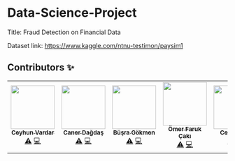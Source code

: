 # Data-Science-Project
Title: Fraud Detection on Financial Data 

Dataset link: https://www.kaggle.com/ntnu-testimon/paysim1

## Contributors ✨

<!-- ALL-CONTRIBUTORS-LIST:START - Do not remove or modify this section -->
<!-- prettier-ignore-start -->
<!-- markdownlint-disable -->
<table>
  <tr>
  <td align="center"><a href="https://github.com/Bayvardar"><img src="https://avatars.githubusercontent.com/u/81918578?v=4" width="100px;" alt=""/><br /><sub><b>Ceyhun Vardar</b></sub></a><br /> <a href="https://github.com/Cem-Gulec/CSE4062S21_Grp8" title="Tests">⚠️</a> <a href=https://github.com/Cem-Gulec/CSE4062S21_Grp8" title="Code">💻</a></td>
  <td align="center"><a href="https://github.com/cdagdas"><img src="https://avatars.githubusercontent.com/u/81918388?v=4" width="100px;" alt=""/><br /><sub><b>Caner Dağdaş</b></sub></a><br /> <a href="https://github.com/Cem-Gulec/CSE4062S21_Grp8" title="Tests">⚠️</a> <a href=https://github.com/Cem-Gulec/CSE4062S21_Grp8" title="Code">💻</a></td>
  <td align="center"><a href="https://github.com/newsteps8"><img src="https://avatars.githubusercontent.com/u/37721917?v=4" width="100px;" alt=""/><br /><sub><b>Büşra Gökmen</b></sub></a><br /> <a href="https://github.com/Cem-Gulec/CSE4062S21_Grp8" title="Tests">⚠️</a> <a href=https://github.com/Cem-Gulec/CSE4062S21_Grp8" title="Code">💻</a></td>
  <td align="center"><a href="https://github.com/ofarukcaki"><img src="https://avatars.githubusercontent.com/u/24359008?v=4" width="100px;" alt=""/><br /><sub><b>Ömer Faruk Çakı</b></sub></a><br /> <a href="https://github.com/Cem-Gulec/CSE4062S21_Grp8" title="Tests">⚠️</a> <a href=https://github.com/Cem-Gulec/CSE4062S21_Grp8" title="Code">💻</a></td>
  <td align="center"><a href="https://github.com/Cem-Gulec/"><img src="https://avatars.githubusercontent.com/u/35612479?s=400&u=c9c346fad8d2e537a7f9a05d031cb288f5d99cc3&v=4" width="100px;" alt=""/><br /><sub><b>Cem Güleç</b></sub></a><br /> <a href="https://github.com/Cem-Gulec/CSE4062S21_Grp8" title="Tests">⚠️</a> <a href=https://github.com/Cem-Gulec/CSE4062S21_Grp8" title="Code">💻</a></td>
    
  </tr>
</table>

<!-- markdownlint-restore -->
<!-- prettier-ignore-end -->

<!-- ALL-CONTRIBUTORS-LIST:END -->
